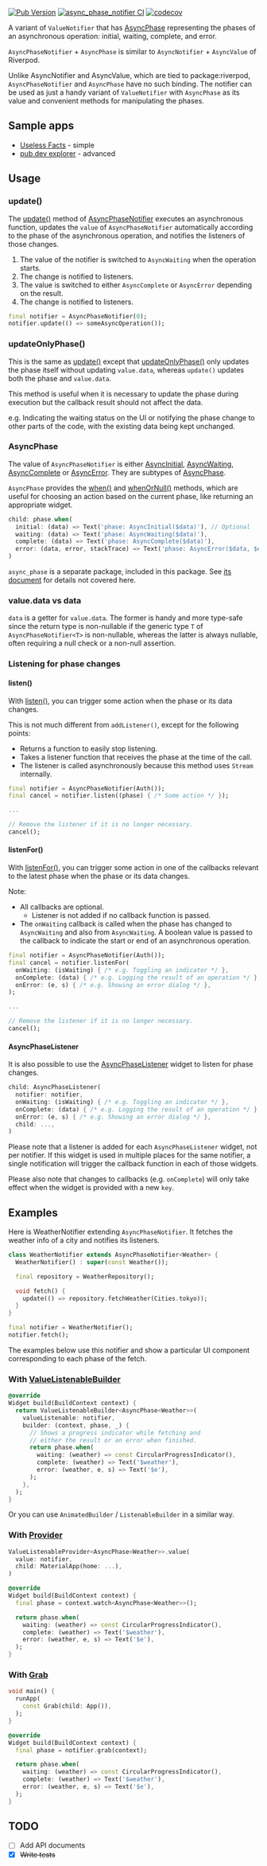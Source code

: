 [![Pub Version](https://img.shields.io/pub/v/async_phase_notifier)](https://pub.dev/packages/async_phase_notifier)
[![async_phase_notifier CI](https://github.com/kaboc/async-phase/actions/workflows/async_phase_notifier.yml/badge.svg)](https://github.com/kaboc/async-phase/actions/workflows/async_phase_notifier.yml)
[![codecov](https://codecov.io/gh/kaboc/async-phase/branch/main/graph/badge.svg?token=JKEGKLL8W2)](https://codecov.io/gh/kaboc/async-phase)

A variant of `ValueNotifier` that has [AsyncPhase][AsyncPhase] representing the
phases of an asynchronous operation: initial, waiting, complete, and error.

`AsyncPhaseNotifier` + `AsyncPhase` is similar to `AsyncNotifier` + `AsyncValue` of Riverpod.

Unlike AsyncNotifier and AsyncValue, which are tied to package:riverpod,
`AsyncPhaseNotifier` and `AsyncPhase` have no such binding. The notifier can be
used as just a handy variant of `ValueNotifier` with `AsyncPhase` as its value
and convenient methods for manipulating the phases.

## Sample apps

- [Useless Facts](https://github.com/kaboc/async-phase/tree/main/packages/async_phase_notifier/example) - simple
- [pub.dev explorer](https://github.com/kaboc/pubdev-explorer) - advanced

## Usage

### update()

The [update()][update] method of [AsyncPhaseNotifier][AsyncPhaseNotifier] executes
an asynchronous function, updates the `value` of `AsyncPhaseNotifier` automatically
according to the phase of the asynchronous operation, and notifies the listeners of
those changes.

1. The value of the notifier is switched to `AsyncWaiting` when the operation starts.
2. The change is notified to listeners. 
3. The value is switched to either `AsyncComplete` or `AsyncError` depending on the
   result.
4. The change is notified to listeners. 

```dart
final notifier = AsyncPhaseNotifier(0);
notifier.update(() => someAsyncOperation());
```

### updateOnlyPhase()

This is the same as [update()][update] except that [updateOnlyPhase()][updateOnlyPhase]
only updates the phase itself without updating `value.data`, whereas `update()`
updates both the phase and `value.data`.

This method is useful when it is necessary to update the phase during execution
but the callback result should not affect the data.

e.g. Indicating the waiting status on the UI or notifying the phase change to
other parts of the code, with the existing data being kept unchanged.

### AsyncPhase

The value of `AsyncPhaseNotifier` is either [AsyncInitial][AsyncInitial],
[AsyncWaiting][AsyncWaiting], [AsyncComplete][AsyncComplete] or [AsyncError][AsyncError].
They are subtypes of [AsyncPhase].

`AsyncPhase` provides the [when()][when] and [whenOrNull()][whenOrNull] methods,
which are useful for choosing an action based on the current phase, like returning
an appropriate widget.

```dart
child: phase.when(
  initial: (data) => Text('phase: AsyncInitial($data)'), // Optional
  waiting: (data) => Text('phase: AsyncWaiting($data)'),
  complete: (data) => Text('phase: AsyncComplete($data)'),
  error: (data, error, stackTrace) => Text('phase: AsyncError($data, $error)'),
)
```

`async_phase` is a separate package, included in this package. See
[its document][AsyncPhase] for details not covered here.

### value.data vs data

`data` is a getter for `value.data`. The former is handy and more type-safe since
the return type is non-nullable if the generic type `T` of `AsyncPhaseNotifier<T>`
is non-nullable, whereas the latter is always nullable, often requiring a null
check or a non-null assertion.

### Listening for phase changes

#### listen()

With [listen()][listen], you can trigger some action when the phase or its data changes.

This is not much different from `addListener()`, except for the following points:

- Returns a function to easily stop listening.
- Takes a listener function that receives the phase at the time of the call.
- The listener is called asynchronously because this method uses `Stream` internally.

```dart
final notifier = AsyncPhaseNotifier(Auth());
final cancel = notifier.listen((phase) { /* Some action */ });

...

// Remove the listener if it is no longer necessary.
cancel();
```

#### listenFor()

With [listenFor()][listenFor], you can trigger some action in one of the callbacks
relevant to the latest phase when the phase or its data changes.

Note:

- All callbacks are optional.
    - Listener is not added if no callback function is passed.
- The `onWaiting` callback is called when the phase has changed to `AsyncWaiting` and
  also from `AsyncWaiting`. A boolean value is passed to the callback to indicate the
  start or end of an asynchronous operation.

```dart
final notifier = AsyncPhaseNotifier(Auth());
final cancel = notifier.listenFor(
  onWaiting: (isWaiting) { /* e.g. Toggling an indicator */ },
  onComplete: (data) { /* e.g. Logging the result of an operation */ }, 
  onError: (e, s) { /* e.g. Showing an error dialog */ },
);

...

// Remove the listener if it is no longer necessary.
cancel();
```

#### AsyncPhaseListener

It is also possible to use the [AsyncPhaseListener][AsyncPhaseListener] widget to
listen for phase changes.

```dart
child: AsyncPhaseListener(
  notifier: notifier,
  onWaiting: (isWaiting) { /* e.g. Toggling an indicator */ },
  onComplete: (data) { /* e.g. Logging the result of an operation */ },
  onError: (e, s) { /* e.g. Showing an error dialog */ },
  child: ...,
)
```

Please note that a listener is added for each `AsyncPhaseListener` widget, not
per notifier. If this widget is used in multiple places for the same notifier,
a single notification will trigger the callback function in each of those widgets.

Please also note that changes to callbacks (e.g. `onComplete`) will only take
effect when the widget is provided with a new `key`.

## Examples

Here is WeatherNotifier extending `AsyncPhaseNotifier`. It fetches the weather
info of a city and notifies its listeners.

```dart
class WeatherNotifier extends AsyncPhaseNotifier<Weather> {
  WeatherNotifier() : super(const Weather());

  final repository = WeatherRepository();

  void fetch() {
    update(() => repository.fetchWeather(Cities.tokyo));
  }
}
```

```dart
final notifier = WeatherNotifier();
notifier.fetch();
```

The examples below use this notifier and show a particular UI component corresponding
to each phase of the fetch.

### With [ValueListenableBuilder][value_listenable_builder]

[value_listenable_builder]: https://api.flutter.dev/flutter/widgets/ValueListenableBuilder-class.html

```dart
@override
Widget build(BuildContext context) {
  return ValueListenableBuilder<AsyncPhase<Weather>>(
    valueListenable: notifier,
    builder: (context, phase, _) {
      // Shows a progress indicator while fetching and
      // either the result or an error when finished.
      return phase.when(
        waiting: (weather) => const CircularProgressIndicator(),
        complete: (weather) => Text('$weather'),
        error: (weather, e, s) => Text('$e'),
      );
    },
  ); 
}
```

Or you can use `AnimatedBuilder` / `ListenableBuilder` in a similar way.

### With [Provider][provider]

[provider]: https://pub.dev/packages/provider

```dart
ValueListenableProvider<AsyncPhase<Weather>>.value(
  value: notifier,
  child: MaterialApp(home: ...),
)
```

```dart
@override
Widget build(BuildContext context) {
  final phase = context.watch<AsyncPhase<Weather>>();

  return phase.when(
    waiting: (weather) => const CircularProgressIndicator(),
    complete: (weather) => Text('$weather'),
    error: (weather, e, s) => Text('$e'),
  );
}
```

### With [Grab][grab]

[grab]: https://pub.dev/packages/grab

```dart
void main() {
  runApp(
    const Grab(child: App()),
  ); 
}
```

```dart
@override
Widget build(BuildContext context) {
  final phase = notifier.grab(context);

  return phase.when(
    waiting: (weather) => const CircularProgressIndicator(),
    complete: (weather) => Text('$weather'),
    error: (weather, e, s) => Text('$e'),
  );
}
```

## TODO

- [ ] Add API documents
- [x] ~~Write tests~~

[AsyncPhaseNotifier]: https://pub.dev/documentation/async_phase_notifier/latest/async_phase_notifier/AsyncPhaseNotifier-class.html
[AsyncPhaseListener]: https://pub.dev/documentation/async_phase_notifier/latest/async_phase_notifier/AsyncPhaseListener-class.html
[update]: https://pub.dev/documentation/async_phase_notifier/latest/async_phase_notifier/AsyncPhaseNotifier/update.html
[updateOnlyPhase]: https://pub.dev/documentation/async_phase_notifier/latest/async_phase_notifier/AsyncPhaseNotifier/updateOnlyPhase.html
[listen]:https://pub.dev/documentation/async_phase_notifier/latest/async_phase_notifier/AsyncPhaseNotifier/listen.html
[listenFor]:https://pub.dev/documentation/async_phase_notifier/latest/async_phase_notifier/AsyncPhaseNotifier/listenFor.html

[AsyncPhase]: https://pub.dev/packages/async_phase
[AsyncInitial]: https://pub.dev/documentation/async_phase/latest/async_phase/AsyncInitial-class.html
[AsyncWaiting]: https://pub.dev/documentation/async_phase/latest/async_phase/AsyncWaiting-class.html
[AsyncComplete]: https://pub.dev/documentation/async_phase/latest/async_phase/AsyncComplete-class.html
[AsyncError]: https://pub.dev/documentation/async_phase/latest/async_phase/AsyncError-class.html
[when]: https://pub.dev/documentation/async_phase/latest/async_phase/AsyncPhase/when.html
[whenOrNull]: https://pub.dev/documentation/async_phase/latest/async_phase/AsyncPhase/whenOrNull.html
